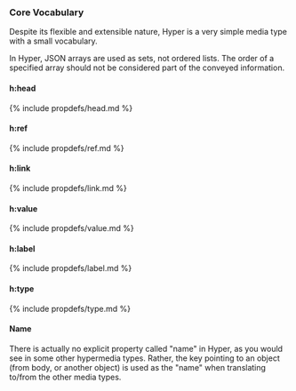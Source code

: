 ### Core Vocabulary

Despite its flexible and extensible nature, Hyper is a very simple
media type with a small vocabulary.

In Hyper, JSON arrays are used as sets, not ordered lists.  The
order of a specified array should not be considered part of the
conveyed information.

#### h:head

{% include propdefs/head.md %}

#### h:ref

{% include propdefs/ref.md %}

#### h:link

{% include propdefs/link.md %}

#### h:value

{% include propdefs/value.md %}

#### h:label

{% include propdefs/label.md %}

#### h:type

{% include propdefs/type.md %}

#### Name

There is actually no explicit property called "name" in Hyper, as you would see
in some other hypermedia types. Rather, the key pointing to an object (from
body, or another object)  is used as the "name" when translating to/from the
other media types.
